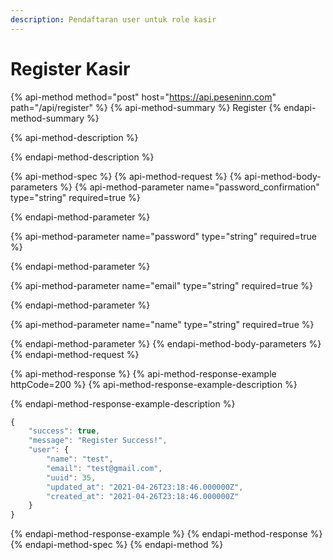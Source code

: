 ```yaml
---
description: Pendaftaran user untuk role kasir
---
```


# Register Kasir

{% api-method method="post" host="https://api.peseninn.com" path="/api/register" %}
{% api-method-summary %}
Register
{% endapi-method-summary %}

{% api-method-description %}

{% endapi-method-description %}

{% api-method-spec %}
{% api-method-request %}
{% api-method-body-parameters %}
{% api-method-parameter name="password\_confirmation" type="string" required=true %}

{% endapi-method-parameter %}

{% api-method-parameter name="password" type="string" required=true %}

{% endapi-method-parameter %}

{% api-method-parameter name="email" type="string" required=true %}

{% endapi-method-parameter %}

{% api-method-parameter name="name" type="string" required=true %}

{% endapi-method-parameter %}
{% endapi-method-body-parameters %}
{% endapi-method-request %}

{% api-method-response %}
{% api-method-response-example httpCode=200 %}
{% api-method-response-example-description %}

{% endapi-method-response-example-description %}

```javascript
{
    "success": true,
    "message": "Register Success!",
    "user": {
        "name": "test",
        "email": "test@gmail.com",
        "uuid": 35,
        "updated_at": "2021-04-26T23:18:46.000000Z",
        "created_at": "2021-04-26T23:18:46.000000Z"
    }
}
```
{% endapi-method-response-example %}
{% endapi-method-response %}
{% endapi-method-spec %}
{% endapi-method %}

